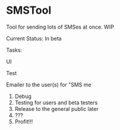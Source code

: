 # SMSTool
Tool for sending lots of SMSes at once. WIP

Current Status: In beta 

Tasks: <p/>
UI <p/>
Test <p/>
Emailer to the user(s) for "SMS me

1. Debug
2. Testing for users and beta testers
3. Release to the general public later
4. ???
5. Profit!!!


